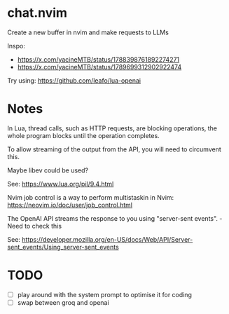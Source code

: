 # chat.nvim
Create a new buffer in nvim and make requests to LLMs

Inspo:
- https://x.com/yacineMTB/status/1788398761892274271
- https://x.com/yacineMTB/status/1789699312902922474

Try using: https://github.com/leafo/lua-openai

# Notes

In Lua, thread calls, such as HTTP requests, are blocking operations, the whole program blocks until the operation completes.

To allow streaming of the output from the API, you will need to circumvent this.

Maybe libev could be used?

See: https://www.lua.org/pil/9.4.html

Nvim job control is a way to perform multistaskin in Nvim: https://neovim.io/doc/user/job_control.html

The OpenAI API streams the response to you using "server-sent events". - Need to check this

See: https://developer.mozilla.org/en-US/docs/Web/API/Server-sent_events/Using_server-sent_events

# TODO
- [ ] play around with the system prompt to optimise it for coding
- [ ] swap between groq and openai
